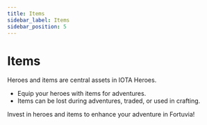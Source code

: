 ```yaml
---
title: Items
sidebar_label: Items
sidebar_position: 5
---
```


# Items

Heroes and items are central assets in IOTA Heroes.

- Equip your heroes with items for adventures.
- Items can be lost during adventures, traded, or used in crafting.

Invest in heroes and items to enhance your adventure in Fortuvia!
